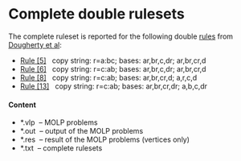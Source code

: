 Complete double rulesets
========================

The complete ruleset is reported for the following double 
[rules](../DESCRIPTION.md) from 
[Dougherty et al](http://arxiv.org/pdf/1104.3602v1):

* [Rule \[5\]](05.txt) &nbsp; copy string: r=a:bc; bases: ar,br,c,dr; ar,br,cr,d
* [Rule \[6\]](06.txt) &nbsp; copy string: r=c:ab; bases: ar,br,c,dr; ar,br,cr,d 
* [Rule \[8\]](08.txt) &nbsp; copy string: r=c:ab; bases: ar,br,cr,d; a,r,c,d
* [Rule \[13\]](13.txt) &nbsp; copy string: r=c:ab; bases: ar,br,cr,dr; a,b,c,dr


#### Content

* \*.vlp &nbsp;&ndash;  MOLP problems
* \*.out &nbsp;&ndash;  output of the MOLP problems
* \*.res &nbsp;&ndash;  result of the MOLP problems (vertices only)
* \*.txt &nbsp;&ndash;  complete rulesets

